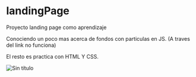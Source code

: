 # landingPage
Proyecto landing page como aprendizaje

Conociendo un poco mas acerca de fondos con particulas en JS. (A traves del link no funciona)

El resto es practica con HTML Y CSS.

![Sin título](https://user-images.githubusercontent.com/113071685/193954240-d9efd7da-a477-4b5f-a25e-e59ead1c8b6b.png)
